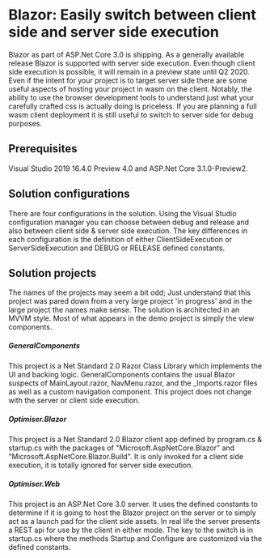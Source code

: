 # Blazor: Easily switch between client side and server side execution


Blazor as part of ASP.Net Core 3.0 is shipping. As a generally available release Blazor is supported with server side execution. Even though client side execution is possible, it will remain in a preview state until Q2 2020. Even if the intent for your project is to target server side there are some useful aspects of hosting your project in wasm on the client. Notably, the ability to use the browser development tools to understand just what your carefully crafted css is actually doing is priceless. If you are planning a full wasm client deployment it is still useful to switch to server side for debug purposes.

## Prerequisites

Visual Studio 2019 16.4.0 Preview 4.0 and ASP.Net Core 3.1.0-Preview2.



## Solution configurations


There are four configurations in the solution. Using the Visual Studio configuration manager you can choose between debug and release and also between client side &amp; server side execution. The key differences in each configuration is the definition of either ClientSideExecution or ServerSideExecution and DEBUG or RELEASE defined constants.



## Solution projects



The names of the projects may seem a bit odd; Just understand that this project was pared down from a very large project 'in progress' and in the large project the names make sense. The solution is architected in an MVVM style. Most of what appears in the demo project is simply the view components.



##### GeneralComponents



This project is a Net Standard 2.0 Razor Class Library which implements the UI and backing logic. GeneralComponents contains the usual Blazor suspects of MainLayout.razor, NavMenu.razor, and the _Imports.razor files as well as a custom navigation  component. This project does not change with the server or client side execution.



##### Optimiser.Blazor



This project is a Net Standard 2.0 Blazor client app defined by program.cs &amp; startup.cs with the packages of "Microsoft.AspNetCore.Blazor" and "Microsoft.AspNetCore.Blazor.Build". It is only invoked for a client side execution, it is totally ignored for server side execution.



##### Optimiser.Web



This project is an ASP.Net Core 3.0 server. It uses the defined constants to determine if it is going to host the Blazor project on the server or to simply act as a launch pad for the client side assets. In real life the server presents a REST api for use by the client in either mode. The key to the switch is in startup.cs where the methods Startup and Configure are customized via the defined constants.
